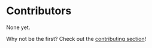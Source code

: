 # Contributors

None yet.

Why not be the first? Check out the [contributing section](../../contributing/about_contributing/)!